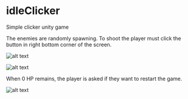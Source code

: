 # idleClicker
Simple clicker unity game

The enemies are randomly spawning. To shoot the player must click the button in right bottom corner of the screen.

![alt text](https://user-images.githubusercontent.com/74233809/161601839-02e118aa-aaed-4d7e-9e27-1a0b6a691ba3.png)

![alt text](https://user-images.githubusercontent.com/74233809/161601843-f364f01d-10b3-420b-9d16-626ceea24c80.png)

When 0 HP remains, the player is asked if they want to restart the game.

![alt text](https://user-images.githubusercontent.com/74233809/161601846-a28ba5ed-e397-4c0c-96d1-05558d053850.png)
